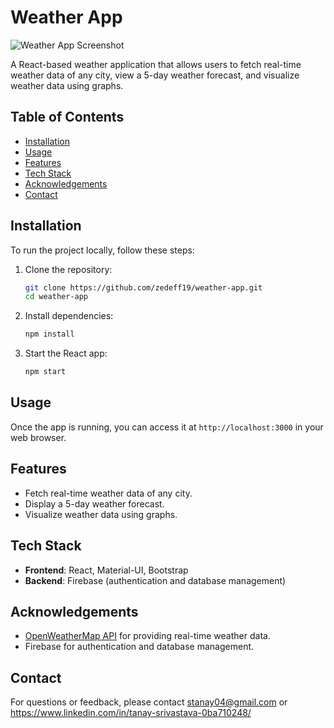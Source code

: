 

# Weather App

![Weather App Screenshot](weather_app_screenshot.png)

A React-based weather application that allows users to fetch real-time weather data of any city, view a 5-day weather forecast, and visualize weather data using graphs.

## Table of Contents

- [Installation](#installation)
- [Usage](#usage)
- [Features](#features)
- [Tech Stack](#tech-stack)
- [Acknowledgements](#acknowledgements)
- [Contact](#contact)

## Installation

To run the project locally, follow these steps:

1. Clone the repository:
   ```bash
   git clone https://github.com/zedeff19/weather-app.git
   cd weather-app
   ```

2. Install dependencies:
   ```bash
   npm install
   ```

3. Start the React app:
   ```bash
   npm start
   ```

## Usage

Once the app is running, you can access it at `http://localhost:3000` in your web browser.

## Features

- Fetch real-time weather data of any city.
- Display a 5-day weather forecast.
- Visualize weather data using graphs.

## Tech Stack

- **Frontend**: React, Material-UI, Bootstrap
- **Backend**: Firebase (authentication and database management)

## Acknowledgements

- [OpenWeatherMap API](https://openweathermap.org/api) for providing real-time weather data.
- Firebase for authentication and database management.

## Contact

For questions or feedback, please contact stanay04@gmail.com or https://www.linkedin.com/in/tanay-srivastava-0ba710248/

